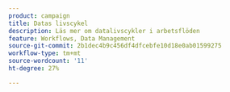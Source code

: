 ```yaml
---
product: campaign
title: Datas livscykel
description: Läs mer om datalivscykler i arbetsflöden
feature: Workflows, Data Management
source-git-commit: 2b1dec4b9c456df4dfcebfe10d18e0ab01599275
workflow-type: tm+mt
source-wordcount: '11'
ht-degree: 27%

---
```



